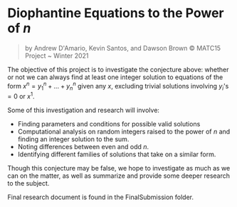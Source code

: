 # Diophantine Equations to the Power of $n$

> by Andrew D'Amario, Kevin Santos, and Dawson Brown © MATC15 Project ~ Winter 2021

The objective of this project is to investigate the conjecture above: whether or not we can always find at least one integer solution to equations of the form $x^n=y_1^n+...+y_n^n$ given any $x$, excluding trivial solutions involving $y_i$'s$=0$ or $x^1$.

Some of this investigation and research will involve:
- Finding parameters and conditions for possible valid solutions
- Computational analysis on random integers raised to the power of $n$ and finding an integer solution to the sum.
- Noting differences between even and odd $n$.
- Identifying different families of solutions that take on a similar form.

Though this conjecture may be false, we hope to investigate as much as we can on the matter, as well as summarize and provide some deeper research to the subject. 

Final research document is found in the FinalSubmission folder.

